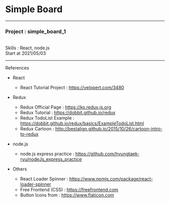 # Simple Board

---
<h3>Project : simple_board_1</h3>
<br/>
Skills : React, node.js
<br/>
Start at 2021/05/03

---

References 
- React
    - React Tutorial Project : https://velopert.com/3480
- Redux
    - Redux Official Page : https://ko.redux.js.org
    - Redux Tutorial : https://dobbit.github.io/redux
    - Redux TodoList Example : https://dobbit.github.io/redux/basics/ExampleTodoList.html
    - Redux Cartoon : http://bestalign.github.io/2015/10/26/cartoon-intro-to-redux
- node.js
    - node.js express practice : https://github.com/hyungtaek-ryu/nodeJs_express_practice

- Others
    - React Loader Spinner : https://www.npmjs.com/package/react-loader-spinner
    - Free Frontend (CSS) : https://freefrontend.com
    - Button Icons from : https://www.flaticon.com